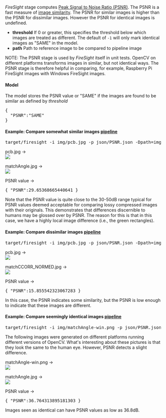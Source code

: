 _FireSight_ stage computes [Peak Signal to Noise Ratio (PSNR)](http://en.wikipedia.org/wiki/Peak_signal-to-noise_ratio). The PSNR is a fast measure of [image similarity](http://docs.opencv.org/doc/tutorials/highgui/video-input-psnr-ssim/video-input-psnr-ssim.html#image-similarity-psnr-and-ssim). The PSNR for similar images is higher than the PSNR for dissimilar images. However the PSNR for identical images is undefined. 

* **threshold** If 0 or greater, this specifies the threshold below which images are treated as different. The default of `-1` will only mark identical images as "SAME" in the model.
* **path** Path to reference image to be compared to pipeline image

NOTE: The PSNR stage is used by _FireSight_ itself in unit tests. OpenCV on different platforms transforms images in similar, but not identical ways. The PSNR stage is therefore helpful in comparing, for example, Raspberry Pi FireSight images with Windows FireSight images.

#### Model
The model stores the PSNR value or "SAME" if the images are found to be similar as defined by _threshold_
<pre>
{
  "PSNR":"SAME"
}
</pre>

#### Example: Compare somewhat similar images [pipeline]()
<pre>target/firesight -i img/pcb.jpg -p json/PSNR.json -Dpath=img/matchAngle.jpg</pre>
pcb.jpg &rarr; <br>
<img src="https://github.com/firepick1/FireSight/blob/master/img/pcb.jpg?raw=true">

matchAngle.jpg &rarr; <br>
<img src="https://github.com/firepick1/FireSight/blob/master/img/matchAngle.jpg?raw=true"> 

PSNR value &rarr; <br>
<pre>{ "PSNR":29.65368665440641 }</pre>

Note that the PSNR value is quite close to the 30-50dB range typical for PSNR values deemed acceptable for comparing lossy compressed images with their originals. This demonstrates that differences discernible to humans may be glossed over by PSNR. The reason for this is that in this case, we have a highly local image difference (i.e., the green rectangles).

#### Example: Compare dissimilar images [pipeline]()
<pre>target/firesight -i img/pcb.jpg -p json/PSNR.json -Dpath=img/matchCCORR_NORMED.jpg</pre>
pcb.jpg &rarr; <br>
<img src="https://github.com/firepick1/FireSight/blob/master/img/pcb.jpg?raw=true">

matchCCORR_NORMED.jpg &rarr; <br>
<img src="https://github.com/firepick1/FireSight/blob/master/img/matchCCORR_NORMED.jpg?raw=true"> 

PSNR value &rarr; <br>
<pre>{ "PSNR":15.855542323067283 }</pre>

In this case, the PSNR indicates some similarity, but the PSNR is low enough to indicate that these images are different.

#### Example: Compare seemingly identical images [pipeline]()
<pre>target/firesight -i img/matchAngle-win.png -p json/PSNR.json -Dpath=img/matchAngle.jpg</pre>
The following images were generated on different platforms running different versions of OpenCV. What's interesting about these pictures is that they look the same to the human eye. However, PSNR detects a slight difference.

matchAngle-win.png &rarr; <br>
<img src="https://github.com/firepick1/FireSight/blob/master/img/matchAngle-win.png?raw=true">

matchAngle.jpg &rarr; <br>
<img src="https://github.com/firepick1/FireSight/blob/master/img/matchAngle.jpg?raw=true"> 

PSNR value &rarr; <br>
<pre>{ "PSNR":36.764313895181303 }</pre>

Images seen as identical can have PSNR values as low as 36.8dB.

